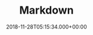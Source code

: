 ---
title: Markdown
date: 2018-11-28T05:15:34.000+00:00
weight: 4
rss_ignore: true
thumbnail: images/partners/markdown.svg
maxWidth: '80px'
draft : true
---